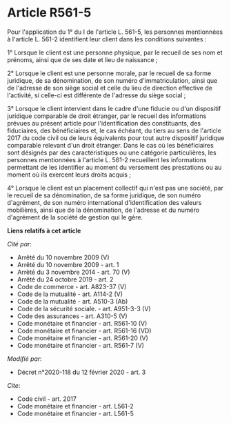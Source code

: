 # Article R561-5

Pour l'application du 1° du I de l'article L. 561-5, les personnes mentionnées à l'article L. 561-2 identifient leur client
dans les conditions suivantes : 

1° Lorsque le client est une personne physique, par le recueil de ses nom et prénoms, ainsi que de ses date et lieu de
naissance ; 

2° Lorsque le client est une personne morale, par le recueil de sa forme juridique, de sa dénomination, de son numéro
d'immatriculation, ainsi que de l'adresse de son siège social et celle du lieu de direction effective de l'activité, si
celle-ci est différente de l'adresse du siège social ; 

3° Lorsque le client intervient dans le cadre d'une fiducie ou d'un dispositif juridique comparable de droit étranger, par le
recueil des informations prévues au présent article pour l'identification des constituants, des fiduciaires, des
bénéficiaires et, le cas échéant, du tiers au sens de l'article 2017 du code civil ou de leurs équivalents pour tout autre
dispositif juridique comparable relevant d'un droit étranger. Dans le cas où les bénéficiaires sont désignés par des
caractéristiques ou une catégorie particulières, les personnes mentionnées à l'article L. 561-2 recueillent les informations
permettant de les identifier au moment du versement des prestations ou au moment où ils exercent leurs droits acquis ; 

4° Lorsque le client est un placement collectif qui n'est pas une société, par le recueil de sa dénomination, de sa forme
juridique, de son numéro d'agrément, de son numéro international d'identification des valeurs mobilières, ainsi que de la
dénomination, de l'adresse et du numéro d'agrément de la société de gestion qui le gère.

**Liens relatifs à cet article**

_Cité par_:

  - Arrêté du 10 novembre 2009 (V)
  - Arrêté du 10 novembre 2009 - art. 1
  - Arrêté du 3 novembre 2014 - art. 70 (V)
  - Arrêté du 24 octobre 2019 - art. 2
  - Code de commerce - art. A823-37 (V)
  - Code de la mutualité - art. A114-2 (V)
  - Code de la mutualité - art. A510-3 (Ab)
  - Code de la sécurité sociale. - art. A951-3-3 (V)
  - Code des assurances - art. A310-5 (V)
  - Code monétaire et financier - art. R561-10 (V)
  - Code monétaire et financier - art. R561-16 (VD)
  - Code monétaire et financier - art. R561-20 (V)
  - Code monétaire et financier - art. R561-7 (V)

_Modifié par_:

  - Décret n°2020-118 du 12 février 2020 - art. 3

_Cite_:

  - Code civil - art. 2017
  - Code monétaire et financier - art. L561-2
  - Code monétaire et financier - art. L561-5
